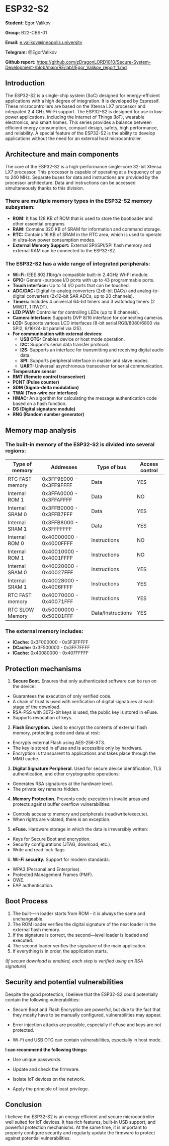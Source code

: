 # ESP32-S2

**Student:** Egor Valikov

**Group:** B22-CBS-01

**Email:** e.valikov@innopolis.university

**Telegram:** @EgorValikov

**Github report:** https://github.com/zDragonLORD1010/Secure-System-Development-/blob/main/RE/lab1/Egor_Valikov_report_1.md

## Introduction

The ESP32-S2 is a single-chip system (SoC) designed for energy-efficient applications with a high degree of integration. It is developed by Espressif. These microcontrollers are based on the Xtensa LX7 processor and integrated 2.4 GHz Wi-Fi support. The ESP32-S2 is designed for use in low-power applications, including the Internet of Things (IoT), wearable electronics, and smart homes. This series provides a balance between efficient energy consumption, compact design, safety, high performance, and reliability. A special feature of the ESP32-S2 is the ability to develop applications without the need for an external host microcontroller.

## Architecture and main components

The core of the ESP32-S2 is a high-performance single-core 32-bit Xtensa LX7 processor. This processor is capable of operating at a frequency of up to 240 MHz. Separate buses for data and instructions are provided by the processor architecture. Data and instructions can be accessed simultaneously thanks to this division.

### There are multiple memory types in the ESP32-S2 memory subsystem:

- **ROM:** It has 128 KB of ROM that is used to store the bootloader and other essential programs.     
- **RAM:** Contains 320 KB of SRAM for information and command storage. 
- **RTC:** Contains 16 KB of SRAM in the RTC area, which is used to operate in ultra-low power consumption modes.   
- **External Memory Support:** External SPI/SPI/SPI flash memory and external RAM can be connected to the ESP32-S2.

### The ESP32-S2 has a wide range of integrated peripherals:

- **Wi-Fi:** IEEE 802.11b/g/n compatible built-in 2.4GHz Wi-Fi module.
- **GPIO:** General-purpose I/O ports with up to 43 programmable ports.
- **Touch interface:** Up to 14 I/O ports that can be touched.
- **ADC/DAC:** Digital-to-analog converters (2x8-bit DACs) and analog-to-digital converters (2x12-bit SAR ADCs, up to 20 channels).
- **Timers:** Includes 4 universal 64-bit timers and 3 watchdog timers (2 MWDT, 1 RWDT).
- **LED PWM:** Controller for controlling LEDs (up to 8 channels).
- **Camera Interface:** Supports DVP 8/16 interface for connecting cameras.
- **LCD:** Supports various LCD interfaces (8-bit serial RGB/8080/6800 via SPI2, 8/16/24-bit parallel via I2S).
- **For communication with external devices:**
  - **USB OTG:** Enables device or host mode operation.
  - **I2C:** Supports serial data transfer protocol.
  - **I2S:** Supports an interface for transmitting and receiving digital audio data.
  - **SPI:** Supports peripheral interface in master and slave modes.
  - **UART:** Universal asynchronous transceiver for serial communication.
- **Temperature sensor**
- **RMT (Remote control transceiver)**
- **PCNT (Pulse counter)**
- **SDM (Sigma-delta modulation)**
- **TWAI (Two-wire car interface)**
- **HMAC:** An algorithm for calculating the message authentication code based on a hash function.
- **DS (Digital signature module)**
- **RNG (Random number generator)**

## Memory map analysis

### The built-in memory of the ESP32-S2 is divided into several regions:

| Type of memory | Addresses | Type of bus | Access control |
|----------------|--------------------|----------------|----------|
| RTC FAST memory   |  0x3FF9E000 - 0x3FF9FFFF |  Data              |  YES
| Internal ROM 1    |  0x3FFA0000 - 0x3FFAFFFF |  Data              |  NO
| Internal SRAM 0   |  0x3FFB0000 - 0x3FFB7FFF |  Data              |  YES
| Internal SRAM 1   |  0x3FFB8000 - 0x3FFFFFFF |  Data              |  YES
| Internal ROM 0    |  0x40000000 - 0x4000FFFF |  Instructions      |  NO
| Internal ROM 1    |  0x40010000 - 0x4001FFFF |  Instructions      |  NO
| Internal SRAM 0   |  0x40020000 - 0x40027FFF |  Instructions      |  YES
| Internal SRAM 1   |  0x40028000 - 0x4006FFFF |  Instructions      |  YES
| RTC FAST memory   |  0x40070000 - 0x40071FFF |  Instructions      |  YES
| RTC SLOW Memory   |  0x50000000 - 0x50001FFF |  Data/Instructions |  YES

### The external memory includes:

- **ICache:** 0x3F000000 - 0x3F3FFFFF
- **DCache:** 0x3F500000 - 0x3FF7FFFF
- **ICache:** 0x40080000 - 0x407FFFFF

## Protection mechanisms

1. **Secure Boot.** Ensures that only authenticated software can be run on the device:

- Guarantees the execution of only verified code. 
- A chain of trust is used with verification of digital signatures at each stage of the download. 
- RSA-PSS with 3072-bit keys is used, the public key is stored in eFuse. 
- Supports revocation of keys.

2. **Flash Encryption.** Used to encrypt the contents of external flash memory, protecting code and data at rest:

- Encrypts external Flash using AES-256-XTS. 
- The key is stored in eFuse and is accessible only by hardware.
- Encryption is transparent to applications and takes place through the MMU cache.

3. **Digital Signature Peripheral.** Used for secure device identification, TLS authentication, and other cryptographic operations:

- Generates RSA signatures at the hardware level.
- The private key remains hidden.

4. **Memory Protection.** Prevents code execution in invalid areas and protects against buffer overflow vulnerabilities:

- Controls access to memory and peripherals (read/write/execute). 
- When rights are violated, there is an exception.

5. **eFuse.** Hardware storage in which the data is irreversibly written:

- Keys for Secure Boot and encryption.
- Security configurations (JTAG, download, etc.).
- Write and read lock flags.

6. **Wi-Fi security.** Support for modern standards:

- WPA3 (Personal and Enterprise).
- Protected Management Frames (PMF).
- OWE.
- EAP authentication.

## Boot Process

1. The built—in loader starts from ROM - it is always the same and unchangeable.
2. The ROM loader verifies the digital signature of the next loader in the external flash memory.
3. If the signature is correct, the second—level loader is loaded and executed.
4. The second loader verifies the signature of the main application.
5. If everything is in order, the application starts.

*(If secure download is enabled, each step is verified using an RSA signature)*

## Security and potential vulnerabilities

Despite the good protection, I believe that the ESP32-S2 could potentially contain the following vulnerabilities:

- Secure Boot and Flash Encryption are powerful, but due to the fact that they mostly have to be manually configured, vulnerabilities may appear.

- Error injection attacks are possible, especially if eFuse and keys are not protected.

- Wi-Fi and USB OTG can contain vulnerabilities, especially in host mode.

**I can recommend the following things:**

- Use unique passwords.

- Update and check the firmware.

- Isolate IoT devices on the network.

- Apply the principle of least privilege.

## Conclusion

I believe the ESP32-S2 is an energy efficient and secure microcontroller well suited for IoT devices. It has rich features, built-in USB support, and powerful protection mechanisms. At the same time, it is important to properly configure security and regularly update the firmware to protect against potential vulnerabilities.
